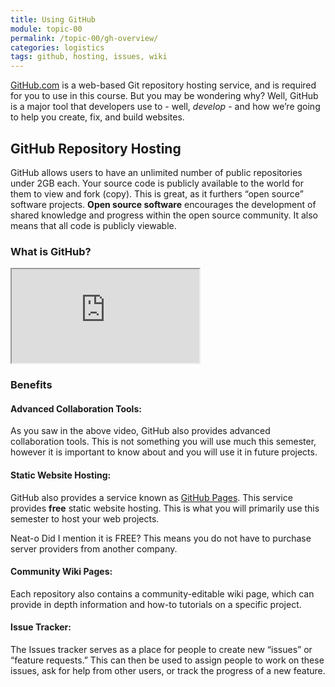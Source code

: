 ```yaml
---
title: Using GitHub
module: topic-00
permalink: /topic-00/gh-overview/
categories: logistics
tags: github, hosting, issues, wiki
---
```


<div class="divider-heading"></div>

[GitHub.com](https://www.github.com) is a web-based Git repository hosting service, and is required for you to use in this course. But you may be wondering why? Well, GitHub is a major tool that developers use to - well, _develop_ - and how we’re going to help you create, fix, and build websites.


## GitHub Repository Hosting
GitHub allows users to have an unlimited number of public repositories under 2GB each. Your source code is publicly available to the world for them to view and fork (copy). This is great, as it furthers “open source” software projects. **Open source software** encourages the development of shared knowledge and progress within the open source community. It also means that all code is publicly viewable.


### What is GitHub?
<div class="embed-responsive embed-responsive-16by9">
  <iframe class="embed-responsive-item" src="https://www.youtube.com/embed/w3jLJU7DT5E?rel=0&amp;showinfo=0" allowfullscreen></iframe>
</div>


### Benefits

#### Advanced Collaboration Tools:
As you saw in the above video, GitHub also provides advanced collaboration tools. This is not something you will use much this semester, however it is important to know about and you will use it in future projects.

####  Static Website Hosting:
GitHub also provides a service known as [GitHub Pages](https://pages.github.com/). This service provides **free** static website hosting. This is what you will primarily use this semester to host your web projects.

<span class="label label-success">Neat-o</span> Did I mention it is FREE? This means you do not have to purchase server providers from another company.

#### Community Wiki Pages:
Each repository also contains a community-editable wiki page, which can provide in depth information and how-to tutorials on a specific project.

#### Issue Tracker:
The Issues tracker serves as a place for people to create new “issues” or “feature requests.” This can then be used to assign people to work on these issues, ask for help from other users, or track the progress of a new feature.
